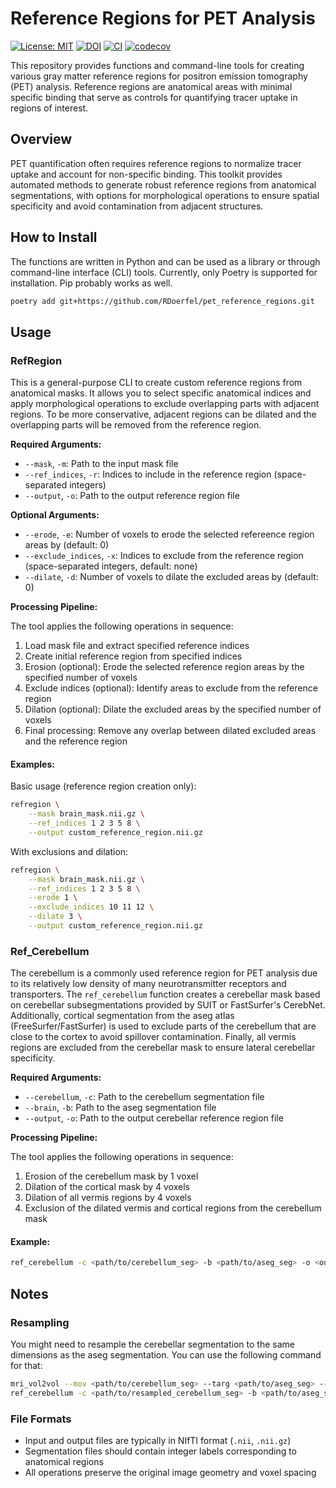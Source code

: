 # Reference Regions for PET Analysis
[![License: MIT](https://img.shields.io/badge/License-MIT-yellow.svg)](./LICENSE)
[![DOI](https://zenodo.org/badge/DOI/10.5281/zenodo.15496253.svg)](https://doi.org/10.5281/zenodo.15496253)
[![CI](https://github.com/RDoerfel/pet_reference_regions/actions/workflows/CI.yml/badge.svg)](https://github.com/RDoerfel/pet_reference_regions/actions/workflows/CI.yml)
[![codecov](https://codecov.io/gh/RDoerfel/pet_reference_regions/branch/main/graph/badge.svg)](https://codecov.io/gh/RDoerfel/pet_reference_regions)

This repository provides functions and command-line tools for creating various gray matter reference regions for positron emission tomography (PET) analysis. Reference regions are anatomical areas with minimal specific binding that serve as controls for quantifying tracer uptake in regions of interest.

## Overview

PET quantification often requires reference regions to normalize tracer uptake and account for non-specific binding. This toolkit provides automated methods to generate robust reference regions from anatomical segmentations, with options for morphological operations to ensure spatial specificity and avoid contamination from adjacent structures.

## How to Install

The functions are written in Python and can be used as a library or through command-line interface (CLI) tools. Currently, only Poetry is supported for installation. Pip probably works as well.

```bash
poetry add git+https://github.com/RDoerfel/pet_reference_regions.git
```

## Usage

### RefRegion

This is a general-purpose CLI to create custom reference regions from anatomical masks. It allows you to select specific anatomical indices and apply morphological operations to exclude overlapping parts with adjacent regions. To be more conservative, adjacent regions can be dilated and the overlapping parts will be removed from the reference region.

**Required Arguments:**

- `--mask`, `-m`: Path to the input mask file
- `--ref_indices`, `-r`: Indices to include in the reference region (space-separated integers)
- `--output`, `-o`: Path to the output reference region file

**Optional Arguments:**

- `--erode`, `-e`: Number of voxels to erode the selected refereence region areas by (default: 0)
- `--exclude_indices`, `-x`: Indices to exclude from the reference region (space-separated integers, default: none)
- `--dilate`, `-d`: Number of voxels to dilate the excluded areas by (default: 0)

**Processing Pipeline:**

The tool applies the following operations in sequence:

1. Load mask file and extract specified reference indices
2. Create initial reference region from specified indices
3. Erosion (optional): Erode the selected reference region areas by the specified number of voxels
4. Exclude indices (optional): Identify areas to exclude from the reference region
5. Dilation (optional): Dilate the excluded areas by the specified number of voxels
6. Final processing: Remove any overlap between dilated excluded areas and the reference region

#### Examples:

Basic usage (reference region creation only):
```bash
refregion \
    --mask brain_mask.nii.gz \
    --ref_indices 1 2 3 5 8 \
    --output custom_reference_region.nii.gz
```

With exclusions and dilation:
```bash
refregion \
    --mask brain_mask.nii.gz \
    --ref_indices 1 2 3 5 8 \
    --erode 1 \
    --exclude_indices 10 11 12 \
    --dilate 3 \
    --output custom_reference_region.nii.gz
```

### Ref_Cerebellum

The cerebellum is a commonly used reference region for PET analysis due to its relatively low density of many neurotransmitter receptors and transporters. The `ref_cerebellum` function creates a cerebellar mask based on cerebellar subsegmentations provided by SUIT or FastSurfer's CerebNet. Additionally, cortical segmentation from the aseg atlas (FreeSurfer/FastSurfer) is used to exclude parts of the cerebellum that are close to the cortex to avoid spillover contamination. Finally, all vermis regions are excluded from the cerebellar mask to ensure lateral cerebellar specificity.

**Required Arguments:**

- `--cerebellum`, `-c`: Path to the cerebellum segmentation file
- `--brain`, `-b`: Path to the aseg segmentation file  
- `--output`, `-o`: Path to the output cerebellar reference region file

**Processing Pipeline:**

The tool applies the following operations in sequence:

1. Erosion of the cerebellum mask by 1 voxel
2. Dilation of the cortical mask by 4 voxels
3. Dilation of all vermis regions by 4 voxels
4. Exclusion of the dilated vermis and cortical regions from the cerebellum mask

#### Example:

```bash
ref_cerebellum -c <path/to/cerebellum_seg> -b <path/to/aseg_seg> -o <output_path>
```

## Notes

### Resampling
You might need to resample the cerebellar segmentation to the same dimensions as the aseg segmentation. You can use the following command for that:

```bash
mri_vol2vol --mov <path/to/cerebellum_seg> --targ <path/to/aseg_seg> --regheader --o <path/to/resampled_cerebellum_seg> --interp nearest
ref_cerebellum -c <path/to/resampled_cerebellum_seg> -b <path/to/aseg_seg> -o <path/to/refregion>
```

### File Formats

- Input and output files are typically in NIfTI format (`.nii`, `.nii.gz`)
- Segmentation files should contain integer labels corresponding to anatomical regions
- All operations preserve the original image geometry and voxel spacing